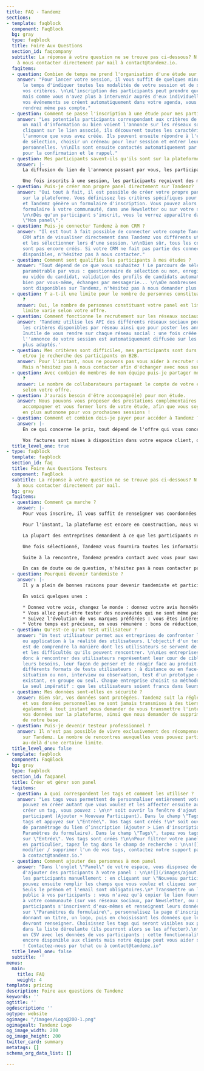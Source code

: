 ```yaml
---
title: FAQ - Tandemz
sections:
- template: faqblock
  component: FaqBlock
  bg: gray
  type: faqblock
  title: Foire Aux Questions
  section_id: faqcompany
  subtitle: La réponse à votre question ne se trouve pas ci-dessous? N'hésitez pas
    à nous contacter directement par mail à contact@tandemz.io.
  faqitems:
  - question: Combien de temps me prend l'organisation d'une étude sur Tandemz ?
    answer: "Pour lancer votre session, il vous suffit de quelques minutes seulement,
      le temps d'indiquer toutes les modalités de votre session et de sélectionner
      vos critères. \n\nL'inscription des participants peut prendre quelques jours
      mais comme vous n'avez plus à intervenir auprès d'eux individuellement et que
      vos événements se créent automatiquement dans votre agenda, vous ne vous en
      rendrez même pas compte."
  - question: Comment se passe l'inscription à une étude pour mes participants ?
    answer: "Les potentiels participants correspondant aux critères de sélection reçoivent
      un mail d'information ou bien voient l'annonce sur les réseaux sociaux. \n\nEn
      cliquant sur le lien associé, ils découvrent toutes les caractéristiques de
      l'annonce que vous avez créée. Ils peuvent ensuite répondre à l'éventuel questionnaire
      de sélection, choisir un créneau pour leur session et entrer leurs informations
      personnelles. \n\nIls sont ensuite contactés automatiquement par mail ou SMS
      pour la confirmation et le rappel."
  - question: Mes participants savent-ils qu'ils sont sur la plateforme Tandemz ?
    answer: |-
      La diffusion du lien de l'annonce passant par vous, les participants reçoivent l'information en votre nom. Une fois qu'ils se rendent sur la page décrivant votre session, ils sont effectivement sur la plateforme Tandemz.

      Une fois inscrits à une session, les participants reçoivent des mails de validation et de rappels automatiques envoyés depuis l'adresse noreply@tandemz.io.
  - question: Puis-je créer mon propre panel directement sur Tandemz?
    answer: "Oui tout à fait, il est possible de créer votre propre panel directement
      sur la plateforme. Vous définissez les critères spécifiques pour votre panel
      et Tandemz génère un formulaire d'inscription. Vous pouvez alors partager ce
      formulaire à votre communauté, dans une Newsletter ou sur votre site par exemple.
      \n\nDès qu'un participant s'inscrit, vous le verrez apparaître dans votre section
      \"Mon panel\"."
  - question: Puis-je connecter Tandemz à mon CRM ?
    answer: "Il est tout à fait possible de connecter votre compte Tandemz à votre
      CRM afin de visualiser directement dans Tandemz vos différents utilisateurs
      et les sélectionner lors d'une session. \n\nBien sûr, tous les connecteurs ne
      sont pas encore créés. Si votre CRM ne fait pas partie des connecteurs déjà
      disponibles, n'hésitez pas à nous contacter."
  - question: Comment sont qualifiés les participants à mes études ?
    answer: "Tout dépend de ce que vous souhaitez ! Le parcours de sélection est entièrement
      paramétrable par vous : questionnaire de sélection ou non, enregistrement vocal
      ou vidéo du candidat, validation des profils de candidats automatiquement ou
      bien par vous-même, échanges par messagerie... \n\nDe nombreuses fonctionnalités
      sont disponibles sur Tandemz, n'hésitez pas à nous demander plus d'information."
  - question: Y a-t-il une limite pour le nombre de personnes constituant mon panel
      ?
    answer: Oui, le nombre de personnes constituant votre panel est limité. Cette
      limite varie selon votre offre.
  - question: Comment fonctionne le recrutement sur les réseaux sociaux ?
    answer: 'Tandemz utilise les API des différents réseaux sociaux pour connaître
      les critères disponibles par réseau ainsi que pour poster les annonces automatiquement.
      Inutile de vous rendre sur chaque réseau social : une fois créée sur Tandemz,
      l''annonce de votre session est automatiquement diffusée sur les réseaux les
      plus adaptés.'
  - question: Mes critères sont difficiles, mes participants sont durs à recruter
      et/ou je recherche des participants en B2B.
    answer: Pour l'instant, nous ne pouvons pas vous aider à recruter des professionnels.
      Mais n'hésitez pas à nous contacter afin d'échanger avec nous sur votre problématique.
  - question: Avec combien de membres de mon équipe puis-je partager mon compte Tandemz
      ?
    answer: Le nombre de collaborateurs partageant le compte de votre entreprise varie
      selon votre offre.
  - question: J'aurais besoin d'être accompagné(e) pour mon étude.
    answer: Nous pouvons vous proposer des prestations complémentaires afin de vous
      accompagner et vous former lors de votre étude, afin que vous soyez de plus
      en plus autonome pour vos prochaines sessions !
  - question: Comment et combien dois-je payer pour accéder à Tandemz ?
    answer: |-
      En ce qui concerne le prix, tout dépend de l'offre qui vous concerne. Nous vous invitons à vous rendre dans la section "Tarif" pour prendre connaissance du prix de nos offres.

      Vos factures sont mises à disposition dans votre espace client, directement sur la plateforme. Les modes de règlement acceptés sont la CB, le virement bancaire et le chèque.
  title_level_one: true
- type: faqblock
  template: faqblock
  section_id: faq
  title: Foire Aux Questions Testeurs
  component: FaqBlock
  subtitle: La réponse à votre question ne se trouve pas ci-dessous? N'hésitez pas
    à nous contacter directement par mail.
  bg: gray
  faqitems:
  - question: Comment ça marche ?
    answer: |-
      Pour vous inscrire, il vous suffit de renseigner vos coordonnées et de cliquer sur "Je participe". Suite à votre inscription, vous recevrez un mail de la part de Tandemz vous invitant à renseigner un formulaire d'échauffement. Cela nous permettra de mieux vous connaître et de vous proposer par la suite des rencontres qui vous correspondent.

      Pour l'instant, la plateforme est encore en construction, nous vous notifierons donc personnellement par mail lorsqu'une rencontre qui pourrait vous intéresser est publiée. Par la suite, vous pourrez découvrir l'ensemble des rencontres et postuler vous-même à celles que vous aimez bien.

      La plupart des entreprises demandent à ce que les participants répondent à un questionnaire avant de pouvoir valider leur participation. Ainsi, lorsque vous postulez à une rencontre, vous recevrez très probablement un court questionnaire de sélection à compléter. Pas d'inquiétude, cela ne vous prendra pas longtemps et il s'agit uniquement pour l'entreprise de mieux préparer votre rencontre.

      Une fois sélectionné, Tandemz vous fournira toutes les informations nécessaires pour votre participation. Il vous suffit simplement de vous rendre au rendez-vous (ou de vous connecter sur le dispositif visio si la rencontre est à distance) à l'heure indiquée. Vous serez ensuite guidé par votre tandem.

      Suite à la rencontre, Tandemz prendra contact avec vous pour savoir si tout s'est bien déroulé. La récompense vous sera versée dès que votre participation aura été validée par l'entreprise.

      En cas de doute ou de question, n'hésitez pas à nous contacter par mail à [contact@tandemz.io](mailto:contact@tandemz.io "contact@tandemz.io").
  - question: Pourquoi devenir tandemiste ?
    answer: |-
      Il y a plein de bonnes raisons pour devenir tandemiste et participer à des rencontres.

      En voici quelques unes :

      * Donnez votre voix, changez le monde : donnez votre avis honnête aux marques et entreprises que vous rencontrez. Votre parole a le pouvoir de changer complètement la direction que prend un produit.
      * Vous allez peut-être tester des nouveautés qui ne sont même pas encore commercialisées ! Et si vous découvriez avant tout le monde la future application à la mode ?
      * Suivez l'évolution de vos marques préférées : vous êtes intéressé par des produits en particulier ? Une fois en favoris, dès qu'une nouveauté est à tester, vous voilà informé !
      * Votre temps est précieux, on vous rémunère : bons de réduction, codes promotionnels, argent, les entreprises proposent une récompense à votre participation. Etre payé pour donner votre avis, ça vous tente ?
  - question: Qu'est-ce qu'un test utilisateur ?
    answer: "Un test utilisateur permet aux entreprises de confronter leur produit
      ou application à la réalité des utilisateurs. L'objectif d'un test utilisateur
      est de comprendre la manière dont les utilisateurs se servent de leur produit
      et les difficultés qu'ils peuvent rencontrer. \n\nLes entreprises cherchent
      donc à rencontrer des utilisateurs représentant leur cœur de cible afin d'étudier
      leurs besoins, leur façon de penser et de réagir face au produit.\n\nIl existe
      différents formats de tests utilisateurs : à distance ou en face-à-face, en
      situation ou non, interview ou observation, test d'un prototype ou test du produit
      existant, en groupe ou seul. Chaque entreprise choisit sa méthode de test adaptée.
      Le seul impératif : que les utilisateurs soient francs dans leurs réponses."
  - question: Mes données sont-elles en sécurité ?
    answer: Bien sûr, vos données sont protégées. Tandemz suit la réglementation RGPD
      et vos données personnelles ne sont jamais transmises à des tiers. Vous pouvez
      également à tout instant nous demander de vous transmettre l'intégralité de
      vos données sur la plateforme, ainsi que nous demander de supprimer ces données
      de notre base.
  - question: Puis-je devenir testeur professionnel ?
    answer: Il n'est pas possible de vivre exclusivement des récompenses obtenues
      sur Tandemz. Le nombre de rencontres auxquelles vous pouvez participer est bloqué
      au-delà d'une certaine limite.
  title_level_one: false
- template: faqblock
  component: FaqBlock
  bg: gray
  type: faqblock
  section_id: faqpanel
  title: Créer et gérer son panel
  faqitems:
  - question: A quoi correspondent les tags et comment les utiliser ?
    answer: "Les tags vous permettent de personnaliser entièrement votre panel : vous
      pouvez en créer autant que vous voulez et les affecter ensuite aux participants.\n\nPour
      créer un tag, vous pouvez : \n\n* soit ouvrir la fenêtre d'ajout d'un nouveau
      participant (Ajouter > Nouveau Participant). Dans le champ \"Tags\", tapez vos
      tags et appuyez sur \"Entrée\". Vos tags sont créés !\n* soit ouvrir la fenêtre
      de paramétrage du lien d’inscription (Ajouter > Lien d'inscription public >
      Paramètres du formulaire). Dans le champ \"Tags\", tapez vos tags et appuyez
      sur \"Entrée\". Vos tags sont créés !\n\nPour filtrer votre panel sur un tag
      en particulier, tapez le tag dans le champ de recherche : \n\n![](/images/champ-recherche.png)\n\nPour
      modifier / supprimer l'un de vos tags, contactez notre support par tchat ou
      à contact@tandemz.io."
  - question: Comment ajouter des personnes à mon panel
    answer: "Dans l'onglet \"Panel\" de votre espace, vous disposez de 3 manières
      d'ajouter des participants à votre panel : \n\n![](/images/ajout.png)\n\n* Ajouter
      les participants manuellement : en cliquant sur \"Nouveau participant\", vous
      pouvez ensuite remplir les champs que vous voulez et cliquez sur \"Enregistrer\".
      Seuls le prénom et l'email sont obligatoires.\n* Transmettre un lien d'inscription
      public à vos participants : vous n'avez qu'à copier le lien fourni et le transmettre
      à votre communauté (sur vos réseaux sociaux, par Newsletter, ou autre...). Les
      participants s'inscrivent d'eux-mêmes et renseignent leurs données. En cliquant
      sur \"Paramètres du formulaire\", personnalisez la page d'inscription en lui
      donnant un titre, un logo, puis en choisissant les données que les participants
      devront renseigner. Choisissez les tags qui seront visibles aux participants
      dans la liste déroulante (ils pourront alors se les affecter).\n* Télécharger
      un CSV avec les données de vos participants : cette fonctionnalité n'est pas
      encore disponible aux clients mais notre équipe peut vous aider sur ce sujet
      ! Contactez-nous par tchat ou à contact@tandemz.io"
  title_level_one: false
  subtitle: ''
menus:
  main:
    title: FAQ
    weight: 4
template: pricing
description: Foire aux questions de Tandemz
keywords: ''
ogtitle: ''
ogdescription: ''
ogtype: website
ogimage: "/images/Logo@200-1.png"
ogimagealt: Tandemz Logo
og_image_width: 200
og_image_height: 200
twitter_card: summary
metatags: []
schema_org_data_list: []

---
```

